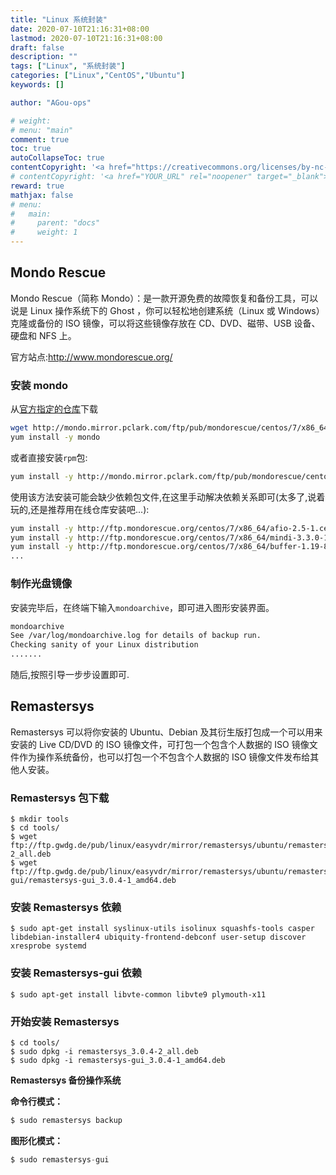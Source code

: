 ```yaml
---
title: "Linux 系统封装"
date: 2020-07-10T21:16:31+08:00
lastmod: 2020-07-10T21:16:31+08:00
draft: false
description: ""
tags: ["Linux", "系统封装"]
categories: ["Linux","CentOS","Ubuntu"]
keywords: []

author: "AGou-ops"

# weight:
# menu: "main"
comment: true
toc: true
autoCollapseToc: true
contentCopyright: '<a href="https://creativecommons.org/licenses/by-nc-nd/4.0/" rel="noopener" target="_blank">CC BY-NC-ND 4.0</a>'
# contentCopyright: '<a href="YOUR_URL" rel="noopener" target="_blank">See origin</a>'
reward: true
mathjax: false
# menu:
#   main:
#     parent: "docs"
#     weight: 1
---
```


## Mondo Rescue

Mondo Rescue（简称 Mondo）：是一款开源免费的故障恢复和备份工具，可以说是 Linux 操作系统下的 Ghost ，你可以轻松地创建系统（Linux 或 Windows）克隆或备份的 ISO 镜像，可以将这些镜像存放在 CD、DVD、磁带、USB 设备、硬盘和 NFS 上。

官方站点:http://www.mondorescue.org/


<!--more-->

### 安装 mondo

从[官方指定的仓库](http://mondo.mirror.pclark.com/ftp/pub/mondorescue/)下载

```bash
wget http://mondo.mirror.pclark.com/ftp/pub/mondorescue/centos/7/x86_64/mondorescue.repo -O /etc/yum.repos.d/mondorescue.repo
yum install -y mondo
```

或者直接安装`rpm`包:

```bash
yum install -y http://mondo.mirror.pclark.com/ftp/pub/mondorescue/centos/7/x86_64/mondo-3.3.0-1.centos7.x86_64.rpm
```

使用该方法安装可能会缺少依赖包文件,在这里手动解决依赖关系即可(太多了,说着玩的,还是推荐用在线仓库安装吧...):

```bash
yum install -y http://ftp.mondorescue.org/centos/7/x86_64/afio-2.5-1.centos7.x86_64.rpm
yum install -y http://ftp.mondorescue.org/centos/7/x86_64/mindi-3.3.0-1.centos7.x86_64.rpm
yum install -y http://ftp.mondorescue.org/centos/7/x86_64/buffer-1.19-8.centos7.x86_64.rpm
...
```

### 制作光盘镜像

安装完毕后，在终端下输入`mondoarchive`，即可进入图形安装界面。

```bash
mondoarchive
See /var/log/mondoarchive.log for details of backup run.
Checking sanity of your Linux distribution
.......
````

随后,按照引导一步步设置即可.

## Remastersys 

Remastersys 可以将你安装的 Ubuntu、Debian 及其衍生版打包成一个可以用来安装的 Live CD/DVD 的 ISO 镜像文件，可打包一个包含个人数据的 ISO 镜像文件作为操作系统备份，也可以打包一个不包含个人数据的 ISO 镜像文件发布给其他人安装。

### **Remastersys 包下载**

```
$ mkdir tools
$ cd tools/
$ wget ftp://ftp.gwdg.de/pub/linux/easyvdr/mirror/remastersys/ubuntu/remastersys/remastersys_3.0.4-2_all.deb 
$ wget ftp://ftp.gwdg.de/pub/linux/easyvdr/mirror/remastersys/ubuntu/remastersys-gui/remastersys-gui_3.0.4-1_amd64.deb
```

### **安装 Remastersys 依赖**

```
$ sudo apt-get install syslinux-utils isolinux squashfs-tools casper libdebian-installer4 ubiquity-frontend-debconf user-setup discover xresprobe systemd
```

### **安装 Remastersys-gui 依赖**

```
$ sudo apt-get install libvte-common libvte9 plymouth-x11

```

### **开始安装 Remastersys**

```
$ cd tools/
$ sudo dpkg -i remastersys_3.0.4-2_all.deb
$ sudo dpkg -i remastersys-gui_3.0.4-1_amd64.deb
```

**Remastersys 备份操作系统**

**命令行模式：**

```java
$ sudo remastersys backup
```

**图形化模式：**

```java
$ sudo remastersys-gui
```


